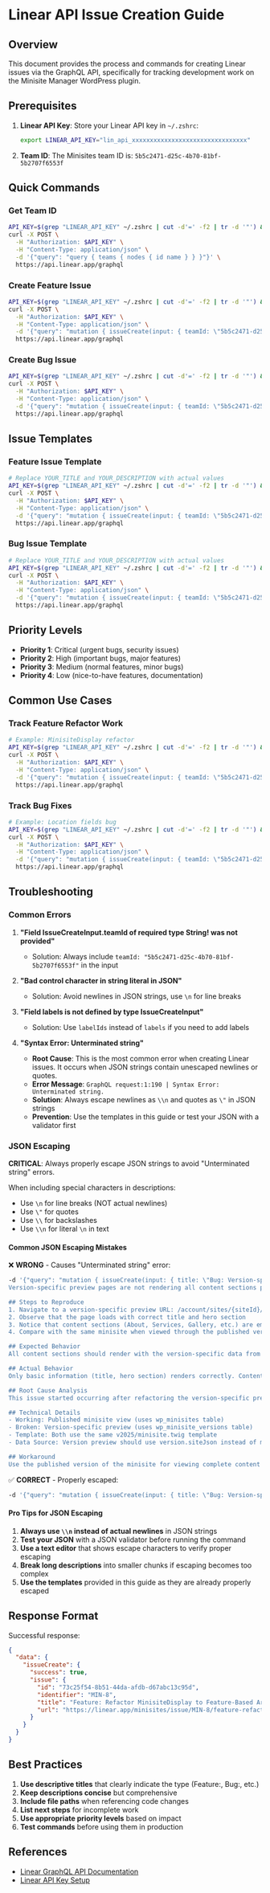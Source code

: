 # Linear API Issue Creation Guide

## Overview

This document provides the process and commands for creating Linear issues via the GraphQL API, specifically for tracking development work on the Minisite Manager WordPress plugin.

## Prerequisites

1. **Linear API Key**: Store your Linear API key in `~/.zshrc`:
   ```bash
   export LINEAR_API_KEY="lin_api_xxxxxxxxxxxxxxxxxxxxxxxxxxxxxxxx"
   ```

2. **Team ID**: The Minisites team ID is: `5b5c2471-d25c-4b70-81bf-5b2707f6553f`

## Quick Commands

### Get Team ID
```bash
API_KEY=$(grep "LINEAR_API_KEY" ~/.zshrc | cut -d'=' -f2 | tr -d '"') && \
curl -X POST \
  -H "Authorization: $API_KEY" \
  -H "Content-Type: application/json" \
  -d '{"query": "query { teams { nodes { id name } } }"}' \
  https://api.linear.app/graphql
```

### Create Feature Issue
```bash
API_KEY=$(grep "LINEAR_API_KEY" ~/.zshrc | cut -d'=' -f2 | tr -d '"') && \
curl -X POST \
  -H "Authorization: $API_KEY" \
  -H "Content-Type: application/json" \
  -d '{"query": "mutation { issueCreate(input: { teamId: \"5b5c2471-d25c-4b70-81bf-5b2707f6553f\", title: \"YOUR_TITLE_HERE\", description: \"YOUR_DESCRIPTION_HERE\", priority: 3 }) { success issue { id identifier title url } } }"}' \
  https://api.linear.app/graphql
```

### Create Bug Issue
```bash
API_KEY=$(grep "LINEAR_API_KEY" ~/.zshrc | cut -d'=' -f2 | tr -d '"') && \
curl -X POST \
  -H "Authorization: $API_KEY" \
  -H "Content-Type: application/json" \
  -d '{"query": "mutation { issueCreate(input: { teamId: \"5b5c2471-d25c-4b70-81bf-5b2707f6553f\", title: \"Bug: YOUR_BUG_TITLE\", description: \"YOUR_BUG_DESCRIPTION\", priority: 2 }) { success issue { id identifier title url } } }"}' \
  https://api.linear.app/graphql
```

## Issue Templates

### Feature Issue Template
```bash
# Replace YOUR_TITLE and YOUR_DESCRIPTION with actual values
API_KEY=$(grep "LINEAR_API_KEY" ~/.zshrc | cut -d'=' -f2 | tr -d '"') && \
curl -X POST \
  -H "Authorization: $API_KEY" \
  -H "Content-Type: application/json" \
  -d '{"query": "mutation { issueCreate(input: { teamId: \"5b5c2471-d25c-4b70-81bf-5b2707f6553f\", title: \"Feature: YOUR_TITLE\", description: \"## Summary\nBrief description of the feature.\n\n## Completed\n- List of completed work items\n- Key patterns implemented\n- Files created/modified\n\n## Next Steps\n- Integration testing\n- Documentation updates\n- Cleanup tasks\", priority: 3 }) { success issue { id identifier title url } } }"}' \
  https://api.linear.app/graphql
```

### Bug Issue Template
```bash
# Replace YOUR_TITLE and YOUR_DESCRIPTION with actual values
API_KEY=$(grep "LINEAR_API_KEY" ~/.zshrc | cut -d'=' -f2 | tr -d '"') && \
curl -X POST \
  -H "Authorization: $API_KEY" \
  -H "Content-Type: application/json" \
  -d '{"query": "mutation { issueCreate(input: { teamId: \"5b5c2471-d25c-4b70-81bf-5b2707f6553f\", title: \"Bug: YOUR_TITLE\", description: \"## Summary\nBrief description of the bug.\n\n## Steps to Reproduce\n1. Step one\n2. Step two\n3. Step three\n\n## Expected Behavior\nWhat should happen.\n\n## Actual Behavior\nWhat actually happens.\n\n## Root Cause\nTechnical explanation of the issue.\n\n## Workaround\nTemporary solution if available.\", priority: 2 }) { success issue { id identifier title url } } }"}' \
  https://api.linear.app/graphql
```

## Priority Levels

- **Priority 1**: Critical (urgent bugs, security issues)
- **Priority 2**: High (important bugs, major features)
- **Priority 3**: Medium (normal features, minor bugs)
- **Priority 4**: Low (nice-to-have features, documentation)

## Common Use Cases

### Track Feature Refactor Work
```bash
# Example: MinisiteDisplay refactor
API_KEY=$(grep "LINEAR_API_KEY" ~/.zshrc | cut -d'=' -f2 | tr -d '"') && \
curl -X POST \
  -H "Authorization: $API_KEY" \
  -H "Content-Type: application/json" \
  -d '{"query": "mutation { issueCreate(input: { teamId: \"5b5c2471-d25c-4b70-81bf-5b2707f6553f\", title: \"Feature: Refactor MinisiteDisplay to Feature-Based Architecture\", description: \"Refactored MinisiteDisplay from single 41-line controller to feature-based architecture following Authentication patterns. Created 11 new classes with single responsibility, implemented Command/Handler pattern, added dependency injection via DisplayHooksFactory, separated business logic into MinisiteDisplayService, added comprehensive error handling and fallback rendering. Files: MinisiteDisplayFeature.php, Controllers/MinisitePageController.php, Services/MinisiteDisplayService.php, Handlers/DisplayHandler.php, Commands/DisplayMinisiteCommand.php, Hooks/DisplayHooks.php + DisplayHooksFactory.php, Http/DisplayRequestHandler.php + DisplayResponseHandler.php, Rendering/DisplayRenderer.php, WordPress/WordPressMinisiteManager.php. Next steps: Integration testing, main plugin bootstrap integration, remove old MinisitePageController.\", priority: 3 }) { success issue { id identifier title url } } }"}' \
  https://api.linear.app/graphql
```

### Track Bug Fixes
```bash
# Example: Location fields bug
API_KEY=$(grep "LINEAR_API_KEY" ~/.zshrc | cut -d'=' -f2 | tr -d '"') && \
curl -X POST \
  -H "Authorization: $API_KEY" \
  -H "Content-Type: application/json" \
  -d '{"query": "mutation { issueCreate(input: { teamId: \"5b5c2471-d25c-4b70-81bf-5b2707f6553f\", title: \"Bug: Location fields not saved when importing JSON data to new minisite draft\", description: \"## Summary\nWhen creating a new minisite draft and importing existing JSON data, the form controls are populated with the imported values (city, state, postal code), but these location fields are not saved when the user clicks save.\n\n## Steps to Reproduce\n1. Navigate to /account/sites/new/\n2. Click Create Free Draft to create a new minisite\n3. Import existing JSON data using the import functionality\n4. Observe that form fields are populated with imported data (city, state, postal code)\n5. Click Save Draft\n6. Expected: Location fields (city, state, postal code) should be saved\n7. Actual: Location fields are not saved, only default empty values persist\n\n## Root Cause\nThe issue is in the form field mapping in SitesController.php (lines 213-222). The save operation expects form fields with specific names: business_city (not contact_city), business_region (not contact_region), business_country (not contact_country), business_postal (not contact_postal). However, when importing JSON data, the form is likely populated with contact_* field names, which don'\''t match the expected business_* field names during save.\n\n## Expected Behavior\nLocation fields imported from JSON should be properly saved when the user saves the draft.\n\n## Workaround\nUsers must manually re-enter location data after importing JSON, which defeats the purpose of the import functionality.\", priority: 2 }) { success issue { id identifier title url } } }"}' \
  https://api.linear.app/graphql
```

## Troubleshooting

### Common Errors

1. **"Field IssueCreateInput.teamId of required type String! was not provided"**
   - Solution: Always include `teamId: "5b5c2471-d25c-4b70-81bf-5b2707f6553f"` in the input

2. **"Bad control character in string literal in JSON"**
   - Solution: Avoid newlines in JSON strings, use `\n` for line breaks

3. **"Field labels is not defined by type IssueCreateInput"**
   - Solution: Use `labelIds` instead of `labels` if you need to add labels

4. **"Syntax Error: Unterminated string"**
   - **Root Cause**: This is the most common error when creating Linear issues. It occurs when JSON strings contain unescaped newlines or quotes.
   - **Error Message**: `GraphQL request:1:190 | Syntax Error: Unterminated string.`
   - **Solution**: Always escape newlines as `\\n` and quotes as `\"` in JSON strings
   - **Prevention**: Use the templates in this guide or test your JSON with a validator first

### JSON Escaping

**CRITICAL**: Always properly escape JSON strings to avoid "Unterminated string" errors.

When including special characters in descriptions:
- Use `\n` for line breaks (NOT actual newlines)
- Use `\"` for quotes
- Use `\\` for backslashes
- Use `\\n` for literal `\n` in text

#### Common JSON Escaping Mistakes

❌ **WRONG** - Causes "Unterminated string" error:
```bash
-d '{"query": "mutation { issueCreate(input: { title: \"Bug: Version-specific preview not rendering all sections after refactoring\", description: \"## Summary
Version-specific preview pages are not rendering all content sections properly after refactoring the functionality from MinisiteEdit to MinisiteViewer feature. The page loads and shows basic information (title, hero section) but content sections like About, Services, Gallery, etc. appear blank.

## Steps to Reproduce
1. Navigate to a version-specific preview URL: /account/sites/{siteId}/preview/{versionId}
2. Observe that the page loads with correct title and hero section
3. Notice that content sections (About, Services, Gallery, etc.) are empty or blank
4. Compare with the same minisite when viewed through the published version (which works correctly)

## Expected Behavior
All content sections should render with the version-specific data from the wp_minisite_versions table, similar to how the published version displays content from wp_minisites table.

## Actual Behavior
Only basic information (title, hero section) renders correctly. Content sections appear blank with empty <p></p> tags.

## Root Cause Analysis
This issue started occurring after refactoring the version-specific preview functionality from the MinisiteEdit feature to the MinisiteViewer feature. The refactoring involved moving preview methods between features and updating the rendering flow.

## Technical Details
- Working: Published minisite view (uses wp_minisites table)
- Broken: Version-specific preview (uses wp_minisite_versions table)
- Template: Both use the same v2025/minisite.twig template
- Data Source: Version preview should use version.siteJson instead of minisite.siteJson

## Workaround
Use the published version of the minisite for viewing complete content until this issue is resolved.\", priority: 2 }) { success issue { id identifier title url } } }"}'
```

✅ **CORRECT** - Properly escaped:
```bash
-d '{"query": "mutation { issueCreate(input: { title: \"Bug: Version-specific preview not rendering all sections after refactoring\", description: \"## Summary\\nVersion-specific preview pages are not rendering all content sections properly after refactoring the functionality from MinisiteEdit to MinisiteViewer feature. The page loads and shows basic information (title, hero section) but content sections like About, Services, Gallery, etc. appear blank.\\n\\n## Steps to Reproduce\\n1. Navigate to a version-specific preview URL: /account/sites/{siteId}/preview/{versionId}\\n2. Observe that the page loads with correct title and hero section\\n3. Notice that content sections (About, Services, Gallery, etc.) are empty or blank\\n4. Compare with the same minisite when viewed through the published version (which works correctly)\\n\\n## Expected Behavior\\nAll content sections should render with the version-specific data from the wp_minisite_versions table, similar to how the published version displays content from wp_minisites table.\\n\\n## Actual Behavior\\nOnly basic information (title, hero section) renders correctly. Content sections appear blank with empty <p></p> tags.\\n\\n## Root Cause Analysis\\nThis issue started occurring after refactoring the version-specific preview functionality from the MinisiteEdit feature to the MinisiteViewer feature. The refactoring involved moving preview methods between features and updating the rendering flow.\\n\\n## Technical Details\\n- Working: Published minisite view (uses wp_minisites table)\\n- Broken: Version-specific preview (uses wp_minisite_versions table)\\n- Template: Both use the same v2025/minisite.twig template\\n- Data Source: Version preview should use version.siteJson instead of minisite.siteJson\\n\\n## Workaround\\nUse the published version of the minisite for viewing complete content until this issue is resolved.\", priority: 2 }) { success issue { id identifier title url } } }"}'
```

#### Pro Tips for JSON Escaping

1. **Always use `\\n` instead of actual newlines** in JSON strings
2. **Test your JSON** with a JSON validator before running the command
3. **Use a text editor** that shows escape characters to verify proper escaping
4. **Break long descriptions** into smaller chunks if escaping becomes too complex
5. **Use the templates** provided in this guide as they are already properly escaped

## Response Format

Successful response:
```json
{
  "data": {
    "issueCreate": {
      "success": true,
      "issue": {
        "id": "73c25f54-8b51-44da-afdb-d67abc13c95d",
        "identifier": "MIN-8",
        "title": "Feature: Refactor MinisiteDisplay to Feature-Based Architecture",
        "url": "https://linear.app/minisites/issue/MIN-8/feature-refactor-minisitedisplay-to-feature-based-architecture"
      }
    }
  }
}
```

## Best Practices

1. **Use descriptive titles** that clearly indicate the type (Feature:, Bug:, etc.)
2. **Keep descriptions concise** but comprehensive
3. **Include file paths** when referencing code changes
4. **List next steps** for incomplete work
5. **Use appropriate priority levels** based on impact
6. **Test commands** before using them in production

## References

- [Linear GraphQL API Documentation](https://developers.linear.app/docs/graphql/working-with-the-graphql-api)
- [Linear API Key Setup](https://linear.app/settings/account/security)
